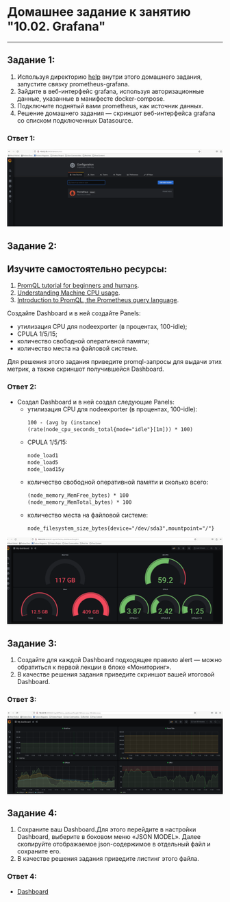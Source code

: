 # Домашнее задание к занятию "10.02. Grafana"

---
## Задание 1:

1. Используя директорию [help](./help) внутри этого домашнего задания, запустите связку prometheus-grafana.
2. Зайдите в веб-интерфейс grafana, используя авторизационные данные, указанные в манифесте docker-compose.
3. Подключите поднятый вами prometheus, как источник данных.
4. Решение домашнего задания — скриншот веб-интерфейса grafana со списком подключенных Datasource.

### Ответ 1:

![image](pic/1.png)

## Задание 2:

## Изучите самостоятельно ресурсы:

1. [PromQL tutorial for beginners and humans](https://valyala.medium.com/promql-tutorial-for-beginners-9ab455142085).
2. [Understanding Machine CPU usage](https://www.robustperception.io/understanding-machine-cpu-usage).
3. [Introduction to PromQL, the Prometheus query language](https://grafana.com/blog/2020/02/04/introduction-to-promql-the-prometheus-query-language/).

Создайте Dashboard и в ней создайте Panels:

- утилизация CPU для nodeexporter (в процентах, 100-idle);
- CPULA 1/5/15;
- количество свободной оперативной памяти;
- количество места на файловой системе.

Для решения этого задания приведите promql-запросы для выдачи этих метрик, а также скриншот получившейся Dashboard.

### Ответ 2:

- Создал Dashboard и в ней создал следующие Panels:
  - утилизация CPU для nodeexporter (в процентах, 100-idle):
    ```promql
    100 - (avg by (instance) (rate(node_cpu_seconds_total{mode="idle"}[1m])) * 100) 
    ```
  - CPULA 1/5/15:
    ```promql
    node_load1
    node_load5
    node_load15y
    ```
  - количество свободной оперативной памяти и сколько всего:
    ```promql
    (node_memory_MemFree_bytes) * 100
    (node_memory_MemTotal_bytes) * 100
    ```
  - количество места на файловой системе:
    ```promql
    node_filesystem_size_bytes{device="/dev/sda3",mountpoint="/"}
    ```
![image](pic/2.png)

## Задание 3:

1. Создайте для каждой Dashboard подходящее правило alert — можно обратиться к первой лекции в блоке «Мониторинг».
2. В качестве решения задания приведите скриншот вашей итоговой Dashboard.

### Ответ 3:

![image](pic/3.png)

## Задание 4:

1. Сохраните ваш Dashboard.Для этого перейдите в настройки Dashboard, выберите в боковом меню «JSON MODEL». Далее скопируйте отображаемое json-содержимое в отдельный файл и сохраните его.
2. В качестве решения задания приведите листинг этого файла.

### Ответ 4:

- [Dashboard](Dashboard.json)